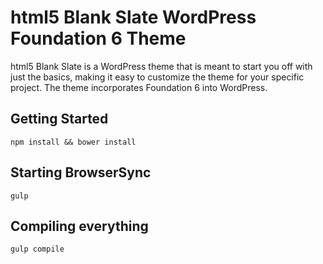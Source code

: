 # html5 Blank Slate WordPress Foundation 6 Theme

html5 Blank Slate is a WordPress theme that is meant to start you off with just the basics, making it easy to customize the theme for your specific project. The theme incorporates Foundation 6 into WordPress.

## Getting Started
    npm install && bower install

## Starting BrowserSync
    gulp

## Compiling everything
    gulp compile
